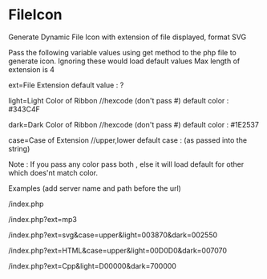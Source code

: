 # FileIcon
Generate Dynamic File Icon with extension of file displayed, format SVG

Pass the following variable values using get method to the php file to generate icon.
Ignoring these would load default values
Max length of extension is 4

ext=File Extension default value : ?

light=Light Color of Ribbon //hexcode (don't pass #) default color : #343C4F

dark=Dark Color of Ribbon //hexcode (don't pass #) default color : #1E2537

case=Case of Extension //upper,lower default case : (as passed into the string)

Note :
If you pass any color pass both , else it will load default for other which does'nt match color.

Examples (add server name and path before the url)

/index.php

/index.php?ext=mp3

/index.php?ext=svg&case=upper&light=003870&dark=002550

/index.php?ext=HTML&case=upper&light=00D0D0&dark=007070

/index.php?ext=Cpp&light=D00000&dark=700000
